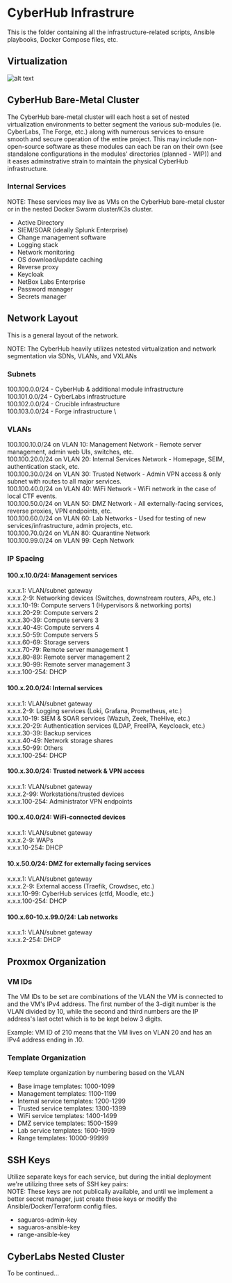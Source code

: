 # CyberHub Infrastrure

This is the folder containing all the infrastructure-related scripts, Ansible playbooks, Docker Compose files, etc.

## Virtualization

![alt text](https://github.com/echumley/Saguaros-CyberHub/blob/main/resources/CyberHub-Virtualization.png?raw=true)

## CyberHub Bare-Metal Cluster

The CyberHub bare-metal cluster will each host a set of nested virtualization environments to better segment the various sub-modules (ie. CyberLabs, The Forge, etc.) along with numerous services to ensure smooth and secure operation of the entire project. This may include non-open-source software as these modules can each be ran on their own (see standalone configurations in the modules' directories (planned - WIP)) and it eases adminstrative strain to maintain the physical CyberHub infrastructure.

### Internal Services

NOTE: These services may live as VMs on the CyberHub bare-metal cluster or in the nested Docker Swarm cluster/K3s cluster.

- Active Directory
- SIEM/SOAR (ideally Splunk Enterprise)
- Change management software
- Logging stack
- Network monitoring
- OS download/update caching
- Reverse proxy
- Keycloak
- NetBox Labs Enterprise
- Password manager
- Secrets manager

## Network Layout

This is a general layout of the network.

NOTE: The CyberHub heavily utilizes netested virtualization and network segmentation via SDNs, VLANs, and VXLANs

### Subnets

100.100.0.0/24 - CyberHub & additional module infrastructure \
100.101.0.0/24 - CyberLabs infrastructure \
100.102.0.0/24 - Crucible infrastructure \
100.103.0.0/24 - Forge infrastructure \

### VLANs

100.100.10.0/24 on VLAN 10: Management Network - Remote server management, admin web UIs, switches, etc. \
100.100.20.0/24 on VLAN 20: Internal Services Network - Homepage, SEIM, authentication stack, etc. \
100.100.30.0/24 on VLAN 30: Trusted Network - Admin VPN access & only subnet with routes to all major services. \
100.100.40.0/24 on VLAN 40: WiFi Network - WiFi network in the case of local CTF events. \
100.100.50.0/24 on VLAN 50: DMZ Network - All externally-facing services, reverse proxies, VPN endpoints, etc. \
100.100.60.0/24 on VLAN 60: Lab Networks - Used for testing of new services/infrastructure, admin projects, etc. \
100.100.70.0/24 on VLAN 80: Quarantine Network \
100.100.99.0/24 on VLAN 99: Ceph Network

### IP Spacing

#### 100.x.10.0/24: Management services

x.x.x.1: VLAN/subnet gateway \
x.x.x.2-9: Networking devices (Switches, downstream routers, APs, etc.) \
x.x.x.10-19: Compute servers 1 (Hypervisors & networking ports) \
x.x.x.20-29: Compute servers 2 \
x.x.x.30-39: Compute servers 3 \
x.x.x.40-49: Compute servers 4 \
x.x.x.50-59: Compute servers 5 \
x.x.x.60-69: Storage servers \
x.x.x.70-79: Remote server management 1 \
x.x.x.80-89: Remote server management 2 \
x.x.x.90-99: Remote server management 3 \
x.x.x.100-254: DHCP

#### 100.x.20.0/24: Internal services

x.x.x.1: VLAN/subnet gateway \
x.x.x.2-9: Logging services (Loki, Grafana, Prometheus, etc.) \
x.x.x.10-19: SIEM & SOAR services (Wazuh, Zeek, TheHive, etc.) \
x.x.x.20-29: Authentication services (LDAP, FreeIPA, Keycloack, etc.) \
x.x.x.30-39: Backup services \
x.x.x.40-49: Network storage shares \
x.x.x.50-99: Others \
x.x.x.100-254: DHCP

#### 100.x.30.0/24: Trusted network & VPN access

x.x.x.1: VLAN/subnet gateway \
x.x.x.2-99: Workstations/trusted devices \
x.x.x.100-254: Administrator VPN endpoints

#### 100.x.40.0/24: WiFi-connected devices

x.x.x.1: VLAN/subnet gateway \
x.x.x.2-9: WAPs \
x.x.x.10-254: DHCP

#### 10.x.50.0/24: DMZ for externally facing services

x.x.x.1: VLAN/subnet gateway \
x.x.x.2-9: External access (Traefik, Crowdsec, etc.) \
x.x.x.10-99: CyberHub services (ctfd, Moodle, etc.) \
x.x.x.100-254: DHCP

#### 100.x.60-10.x.99.0/24: Lab networks

x.x.x.1: VLAN/subnet gateway \
x.x.x.2-254: DHCP

## Proxmox Organization

### VM IDs

The VM IDs to be set are combinations of the VLAN the VM is connected to and the VM's IPv4 address. The first number of the 3-digit number is the VLAN divided by 10, while the second and third numbers are the IP address's last octet which is to be kept below 3 digits.

Example: VM ID of 210 means that the VM lives on VLAN 20 and has an IPv4 address ending in .10.

### Template Organization

Keep template organization by numbering based on the VLAN
- Base image templates: 1000-1099
- Management templates: 1100-1199
- Internal service templates: 1200-1299
- Trusted service templates: 1300-1399
- WiFi service templates: 1400-1499
- DMZ service templates: 1500-1599
- Lab service templates: 1600-1999
- Range templates: 10000-99999

## SSH Keys

Utilize separate keys for each service, but during the initial deployment we're utilizing three sets of SSH key pairs: \
NOTE: These keys are not publically available, and until we implement a better secret manager, just create these keys or modify the Ansible/Docker/Terraform config files.

- saguaros-admin-key
- saguaros-ansible-key
- range-ansible-key

## CyberLabs Nested Cluster

To be continued...